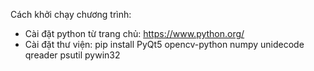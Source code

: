 Cách khởi chạy chương trình:
-  Cài đặt python từ trang chủ: https://www.python.org/
-  Cài đặt thư viện: pip install PyQt5 opencv-python numpy unidecode qreader psutil pywin32